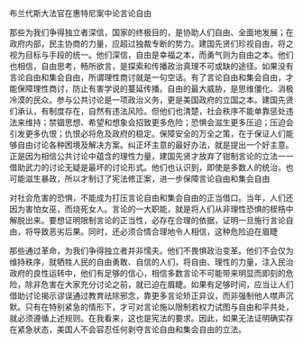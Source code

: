 布兰代斯大法官在惠特尼案中论言论自由

那些为我们争得独立者深信，国家的终极目的，是协助人们自由、全面地发展；在政府内部，民主协商的力量，应超过独裁专断的势力。建国先贤们珍视自由，将之视为目标与手段的统一。他们深信，自由是幸福之本，而勇气则为自由之本。他们也相信，自由思考，畅所欲言，是探索和传播政治真理不可或缺的途径。如果没有言论自由和集会自由，所谓理性商讨就是一句空话。有了言论自由和集会自由，才能保障理性商讨，防止有害学说的蔓延传播。自由的最大威胁，是思维僵化、消极冷漠的民众。参与公共讨论是一项政治义务，更是美国政府的立国之本。建国先贤们承认，有制度存在，自然有违法风险。但他们也清楚，社会秩序不能单靠惩处违法来维持；禁锢思想、希望和想象会招致更多危险；恐惧会滋生更多压迫；压迫会引发更多仇恨；仇恨必将危及政府的稳定。保障安全的万全之策，在于保证人们能够自由讨论各种困境及解决方案。纠正坏主意的最好办法，就是提出一个好主意。正是因为相信公共讨论中蕴含的理性力量，建国先贤才放弃了钳制言论的立法一一借助武力的讨论无疑是最坏的讨论形式。他们也认识到，即使是多数人的统治，也可能滋生暴政，所以才制订了宪法修正案，进一步保障言论自由和集会自由

对社会危害的恐惧，不能成为打压言论自由和集会自由的正当借口。当年，人们还因为害怕女巫，而烧死女人。言论的一大职能，就是将人们从非理性恐惧的桎梏中解脱出来。要想证明限制言论的正当性，必存在合理的依据，证明一旦施行言论自由，将导致恶劣后果。同时，还必须合情合理地令人相信，这种危险迫在眉睫

那些通过革命，为我们争得独立者并非懦夫。他们不畏惧政治变革。他们不会仅为维持秩序，就牺牲人民的自由勇敢、自信的人们，将自由、理性的力量，注入民治政府的良性运转中，他们有足够的信心，相信多数言论不可能带来明显而即刻的危险，除非危害在大家充分讨论之前，就已迫在眉睫。如果有足够时间，应当让人们借助讨论揭示谬误通过教育祛除邪念，靠更多言论矫正异议，而非强制他人噤声沉默。只有在特别紧急的情形下，才可对言论施以限制若权力试图与自由和平共处，就必须遵循上述规则。在我看来，这也是宪法的要求。因此，如果无法证明确实存在紧急状态，美国人不会容忍任何剥夺言论自由和集会自由的立法。
